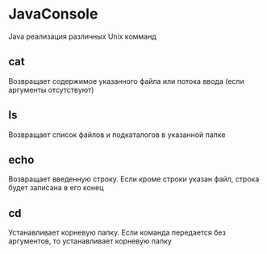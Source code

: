 # JavaConsole
Java реализация различных Unix комманд
## сat
Возвращает содержимое указанного файла или потока ввода (если аргументы отсутствуют)
## ls
Возвращает список файлов и подкаталогов в указанной папке
## echo
Возвращает введенную строку. Если кроме строки указан файл, строка будет записана в его конец
## cd
Устанавливает корневую папку. Если команда передается без аргументов, то устанавливает корневую папку
